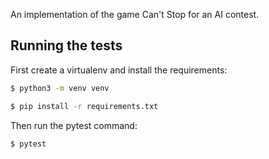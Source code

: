 An implementation of the game Can't Stop for an AI contest.


## Running the tests

First create a virtualenv and install the requirements:

```bash
$ python3 -m venv venv
```

```bash
$ pip install -r requirements.txt
```

Then run the pytest command:

```bash
$ pytest
```
